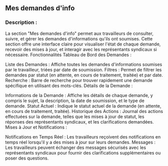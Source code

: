 ## Mes demandes d'info ###

### Description : ###

La section "Mes demandes d'info" permet aux travailleurs de consulter, suivre, et gérer les demandes d'informations qu'ils ont soumises. Cette section offre une interface claire  pour visualiser l'état de chaque demande, recevoir des mises à jour, et interagir avec les représentants syndicaux si nécessaire.
Fonctionnalités
Tableau de Bord des Demandes :

Liste des Demandes : Affiche toutes les demandes d'informations soumises par le travailleur, triées par date de soumission.
Filtres : Permet de filtrer les demandes par statut (en attente, en cours de traitement, traitée) et par date.
Recherche : Barre de recherche pour trouver rapidement une demande spécifique en utilisant des mots-clés.
Détails de la Demande :

Informations de la Demande : Affiche les détails de chaque demande, y compris le sujet, la description, la date de soumission, et le type de demande.
Statut Actuel : Indique le statut actuel de la demande (en attente, en cours de traitement, traitée).
Historique des Actions : Journal des actions effectuées sur la demande, telles que les mises à jour de statut, les réponses des représentants syndicaux, et les clarifications demandées.
Mises à Jour et Notifications :

Notifications en Temps Réel : Les travailleurs reçoivent des notifications en temps réel lorsqu'il y a des mises à jour sur leurs demandes.
Messages : Les travailleurs peuvent échanger des messages sécurisés avec les représentants syndicaux pour fournir des clarifications supplémentaires ou poser des questions.
